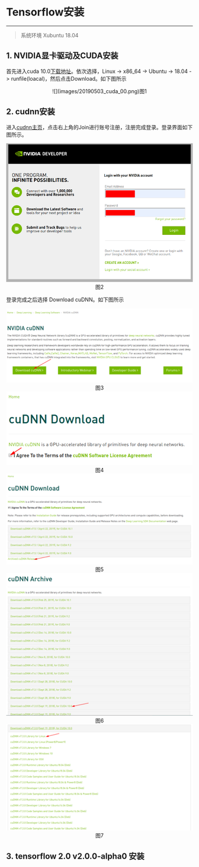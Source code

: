 # Tensorflow安装
---
> 系统环境 Xubuntu 18.04

## 1. NVIDIA显卡驱动及CUDA安装
首先进入cuda 10.0[下载地址](https://developer.nvidia.com/cuda-10.0-download-archive)。依次选择，Linux -> x86_64 -> Ubuntu -> 18.04 -> runfile(loacal)，然后点击Download。如下图所示

 <div align="center">![](images/20190503_cuda_00.png)图1</div>

## 2. cudnn安装
进入[cudnn主页](https://developer.nvidia.com/cudnn)，点击右上角的Join进行账号注册，注册完成登录。登录界面如下图所示。

<div align=center><img src="images/20190503_cudnn_00.png"/>图2</div>

登录完成之后选择 Download cuDNN。如下图所示

<div align=center><img src="images/20190503_cudnn_01.png"/>图3</div>

<div align=center><img src="images/20190503_cudnn_02.png"/>图4</div>

<div align=center><img src="images/20190503_cudnn_03.png"/>图5</div>

<div align=center><img src="images/20190503_cudnn_04.png"/>图6</div>

<div align=center><img src="images/20190503_cudnn_05.png"/>图7</div>

## 3. tensorflow 2.0 v2.0.0-alpha0 安装